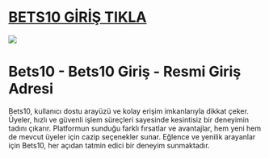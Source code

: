 #  <a href="https://1287betst10.com/">BETS10 GİRİŞ TIKLA</a>
<meta charset="UTF-8">
    <meta name="viewport" content="width=device-width, initial-scale=1.0">
</head>
<body>

<a href="https://1287betst10.com/"><img src="https://i.postimg.cc/mrTKbZgZ/media-1.png"></a>
</a>

# Bets10 - Bets10 Giriş - Resmi Giriş Adresi

Bets10, kullanıcı dostu arayüzü ve kolay erişim imkanlarıyla dikkat çeker. Üyeler, hızlı ve güvenli işlem süreçleri sayesinde kesintisiz bir deneyimin tadını çıkarır. Platformun sunduğu farklı fırsatlar ve avantajlar, hem yeni hem de mevcut üyeler için cazip seçenekler sunar. Eğlence ve yenilik arayanlar için Bets10, her açıdan tatmin edici bir deneyim sunmaktadır.
